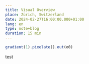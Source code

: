 ```yaml
---
title: Visual Overview
place: Zürich, Switzerland
date: 2024-02-27T16:00:00.000+01:00
lang: en
type: note+blog
duration: 15 min
---
```


<script setup>
    import { useScriptTag } from '@vueuse/core';
    const codeMirrorAddOns = [
        "https://cdnjs.cloudflare.com/ajax/libs/codemirror/5.59.2/mode/javascript/javascript.min.js",
        "https://cdnjs.cloudflare.com/ajax/libs/codemirror/5.59.2/addon/hint/javascript-hint.min.js",
        "https://cdnjs.cloudflare.com/ajax/libs/codemirror/5.59.2/addon/hint/show-hint.min.js",
        "https://cdnjs.cloudflare.com/ajax/libs/codemirror/5.59.2/addon/selection/mark-selection.min.js",
        "https://cdnjs.cloudflare.com/ajax/libs/codemirror/5.59.2/addon/comment/comment.min.js",
    ]


    useScriptTag("https://unpkg.com/torus-dom/dist/index.min.js",
    () => {
    console.log('torus loaded');
    useScriptTag("https://cdnjs.cloudflare.com/ajax/libs/codemirror/5.59.2/codemirror.min.js",
        () => {
            console.log('codemirror loaded');

            for (const script of codeMirrorAddOns) {
                useScriptTag(script, () => {
                    console.log(`${script} loaded`);
                }, {
                    async: true,
                    defer: true,
                });
            }
    });
    
    useScriptTag('https://unpkg.com/hydra-synth',
        () => {
            console.log('loaded hydra');
            let hydra, hydraCanvas;
            hydraCanvas = document.createElement("canvas");
            hydraCanvas.width = 512;
            hydraCanvas.height = 512;
            hydraCanvas.id = "hydraCanvas";
            const placeholders = [];

            hydra = new Hydra({
                canvas: hydraCanvas,
                detectAudio: false,
                enableStreamCapture: false,
                width: 512,
                height: 512,
            });

            const codeBlocks = document.querySelectorAll('pre')
            codeBlocks.forEach((preEl) => {
                const parentEl = preEl.parentElement
                const codeEl = preEl.firstChild
                const linkEl = document.createElement('p')
                linkEl.innerHTML = `<a href="https://hydra.ojack.xyz/?code=${btoa(encodeURIComponent(codeEl.textContent))}" target="_blank" class="openin">open in editor</a>`;
                preEl.insertAdjacentElement('afterend', linkEl)
                const placeholder = document.createElement('div');
                placeholder.style.width = "512px";
                placeholder.style.height = "512px";
                placeholder.classList.add("hydracontainer");
                placeholders.push(placeholder);
                preEl.insertAdjacentElement('afterend', placeholder)
                var observer = new IntersectionObserver(function (entries) {
                if (entries[0].isIntersecting === true) {
                    hush();
                    solid(0,0,0,0).out(o0)
                    solid(0,0,0,0).out(o1)
                    solid(0,0,0,0).out(o2)
                    solid(0,0,0,0).out(o3)
                    render(o0);
                    setTimeout(()=>{
                    eval(codeEl.textContent)
                    }, 60);
                    placeholder.appendChild(hydraCanvas);
                }
                }, { threshold: [0.5] });
                    observer.observe(placeholder);
            })
            window.onmessage = e => {
                console.log(e)
            }
        },
        { async: true, defer: true,}
    );
        },
        { async: true, defer: true, }
    )
</script>

```javascript
gradient(1).pixelate().out(o0)
```
test

